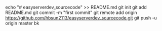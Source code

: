 echo "# easyserverdev_sourcecode" >> README.md
git init
git add README.md
git commit -m "first commit"
git remote add origin https://github.com/hbsun2113/easyserverdev_sourcecode.git
git push -u origin master
bk
